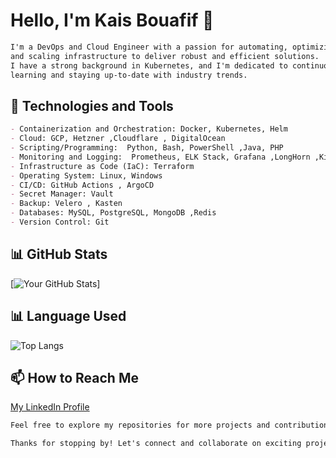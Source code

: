 
# Hello, I'm Kais Bouafif 👋

```markdown
I'm a DevOps and Cloud Engineer with a passion for automating, optimizing,
and scaling infrastructure to deliver robust and efficient solutions. 
I have a strong background in Kubernetes, and I'm dedicated to continuous
learning and staying up-to-date with industry trends.
```
## 🔧 Technologies and Tools

```markdown
- Containerization and Orchestration: Docker, Kubernetes, Helm
- Cloud: GCP, Hetzner ,Cloudflare , DigitalOcean
- Scripting/Programming:  Python, Bash, PowerShell ,Java, PHP
- Monitoring and Logging:  Prometheus, ELK Stack, Grafana ,LongHorn ,Kiali , Datadog
- Infrastructure as Code (IaC): Terraform
- Operating System: Linux, Windows
- CI/CD: GitHub Actions , ArgoCD
- Secret Manager: Vault
- Backup: Velero , Kasten
- Databases: MySQL, PostgreSQL, MongoDB ,Redis
- Version Control: Git
```

## 📊 GitHub Stats

[![Your GitHub Stats](https://github-readme-stats.vercel.app/api?username=kaisbouafif&show_icons=true)]

## 📊 Language Used

![Top Langs](https://github-readme-stats.vercel.app/api/top-langs/?username=kaisbouafif&layout=compact)

## 📫 How to Reach Me

[My LinkedIn Profile](https://linkedin.com/in/kaisbouafif)

```md
Feel free to explore my repositories for more projects and contributions.

Thanks for stopping by! Let's connect and collaborate on exciting projects together.
```
